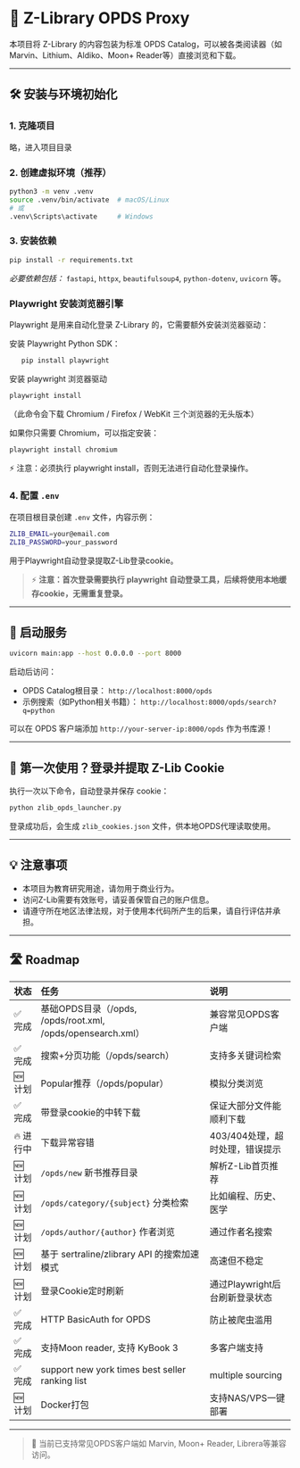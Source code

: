  

# 📖 Z-Library OPDS Proxy

本项目将 Z-Library 的内容包装为标准 OPDS Catalog，可以被各类阅读器（如 Marvin、Lithium、Aldiko、Moon+ Reader等）直接浏览和下载。

---

## 🛠 安装与环境初始化

### 1. 克隆项目

略，进入项目目录

### 2. 创建虚拟环境（推荐）

```bash
python3 -m venv .venv
source .venv/bin/activate  # macOS/Linux
# 或
.venv\Scripts\activate     # Windows
```

### 3. 安装依赖

```bash
pip install -r requirements.txt
```

*必要依赖包括：* `fastapi`, `httpx`, `beautifulsoup4`, `python-dotenv`, `uvicorn` 等。


###  **Playwright 安装浏览器引擎**

Playwright 是用来自动化登录 Z-Library 的，它需要额外安装浏览器驱动：


安装 Playwright Python SDK：

```bash
   pip install playwright
```

安装 playwright 浏览器驱动
```bash
playwright install
```

（此命令会下载 Chromium / Firefox / WebKit 三个浏览器的无头版本）

如果你只需要 Chromium，可以指定安装：

```bash
playwright install chromium
```

⚡ 注意：必须执行 playwright install，否则无法进行自动化登录操作。

### 4. 配置 `.env`

在项目根目录创建 `.env` 文件，内容示例：

```bash
ZLIB_EMAIL=your@email.com
ZLIB_PASSWORD=your_password
```

用于Playwright自动登录提取Z-Lib登录cookie。

> ⚡ **注意：首次登录需要执行 playwright 自动登录工具，后续将使用本地缓存cookie，无需重复登录。**

---

## 🚀 启动服务

```bash
uvicorn main:app --host 0.0.0.0 --port 8000
```

启动后访问：

- OPDS Catalog根目录： `http://localhost:8000/opds`
- 示例搜索（如Python相关书籍）： `http://localhost:8000/opds/search?q=python`

可以在 OPDS 客户端添加 `http://your-server-ip:8000/opds` 作为书库源！

---

## 🔑 第一次使用？登录并提取 Z-Lib Cookie

执行一次以下命令，自动登录并保存 cookie：

```bash
python zlib_opds_launcher.py
```

登录成功后，会生成 `zlib_cookies.json` 文件，供本地OPDS代理读取使用。

---

## 💡 注意事项

- 本项目为教育研究用途，请勿用于商业行为。
- 访问Z-Lib需要有效账号，请妥善保管自己的账户信息。
- 请遵守所在地区法律法规，对于使用本代码所产生的后果，请自行评估并承担。

---

## 🛣 Roadmap

| 状态 | 任务 | 说明 |
|:---|:---|:---|
| ✅ 完成 | 基础OPDS目录（/opds, /opds/root.xml, /opds/opensearch.xml） | 兼容常见OPDS客户端 |
| ✅ 完成 | 搜索+分页功能（/opds/search） | 支持多关键词检索 |
| 🆕 计划 | Popular推荐（/opds/popular） | 模拟分类浏览 |
| ✅ 完成 | 带登录cookie的中转下载 | 保证大部分文件能顺利下载 |
| 🔥 进行中 | 下载异常容错 | 403/404处理，超时处理，错误提示 |
| 🆕 计划 | `/opds/new` 新书推荐目录 | 解析Z-Lib首页推荐 |
| 🆕 计划 | `/opds/category/{subject}` 分类检索 | 比如编程、历史、医学 |
| 🆕 计划 | `/opds/author/{author}` 作者浏览 | 通过作者名搜索 |
| 🆕 计划 | 基于 sertraline/zlibrary API 的搜索加速模式 | 高速但不稳定 |
| 🆕 计划 | 登录Cookie定时刷新 | 通过Playwright后台刷新登录状态 |
| ✅ 完成 | HTTP BasicAuth for OPDS | 防止被爬虫滥用 |
| ✅ 完成 | 支持Moon reader, 支持 KyBook 3 | 多客户端支持 |
| ✅ 完成 | support new york times best seller ranking list |  multiple sourcing |
| 🆕 计划 | Docker打包 | 支持NAS/VPS一键部署 |

---

> 💬 当前已支持常见OPDS客户端如 Marvin, Moon+ Reader, Librera等兼容访问。

